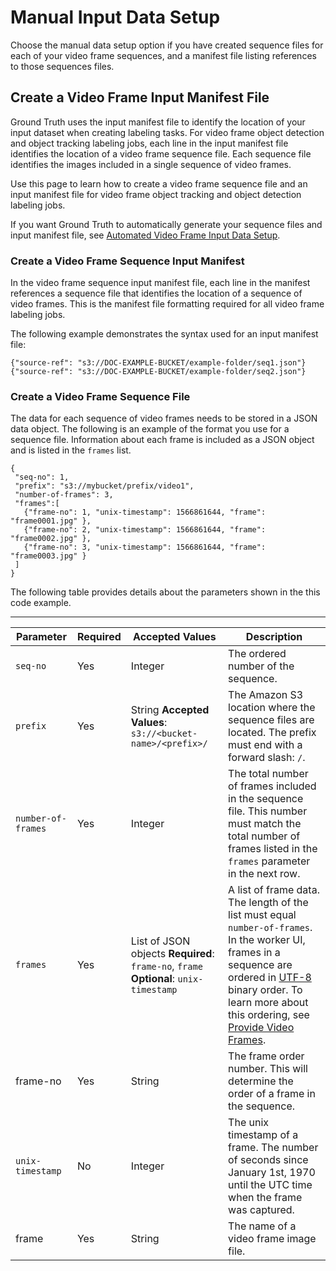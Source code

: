 # Manual Input Data Setup<a name="sms-video-manual-data-setup"></a>

Choose the manual data setup option if you have created sequence files for each of your video frame sequences, and a manifest file listing references to those sequences files\.

## Create a Video Frame Input Manifest File<a name="sms-video-create-manifest"></a>

 Ground Truth uses the input manifest file to identify the location of your input dataset when creating labeling tasks\. For video frame object detection and object tracking labeling jobs, each line in the input manifest file identifies the location of a video frame sequence file\. Each sequence file identifies the images included in a single sequence of video frames\.

Use this page to learn how to create a video frame sequence file and an input manifest file for video frame object tracking and object detection labeling jobs\.

If you want Ground Truth to automatically generate your sequence files and input manifest file, see [Automated Video Frame Input Data Setup](sms-video-automated-data-setup.md)\. 

### Create a Video Frame Sequence Input Manifest<a name="sms-video-create-input-manifest-file"></a>

In the video frame sequence input manifest file, each line in the manifest references a sequence file that identifies the location of a sequence of video frames\. This is the manifest file formatting required for all video frame labeling jobs\. 

The following example demonstrates the syntax used for an input manifest file:

```
{"source-ref": "s3://DOC-EXAMPLE-BUCKET/example-folder/seq1.json"}
{"source-ref": "s3://DOC-EXAMPLE-BUCKET/example-folder/seq2.json"}
```

### Create a Video Frame Sequence File<a name="sms-video-create-sequence-file"></a>

The data for each sequence of video frames needs to be stored in a JSON data object\. The following is an example of the format you use for a sequence file\. Information about each frame is included as a JSON object and is listed in the `frames` list\.

```
{
 "seq-no": 1,
 "prefix": "s3://mybucket/prefix/video1",
 "number-of-frames": 3,
 "frames":[
   {"frame-no": 1, "unix-timestamp": 1566861644, "frame": "frame0001.jpg" },
   {"frame-no": 2, "unix-timestamp": 1566861644, "frame": "frame0002.jpg" }, 
   {"frame-no": 3, "unix-timestamp": 1566861644, "frame": "frame0003.jpg" }   
 ]
}
```

The following table provides details about the parameters shown in the this code example\. 


****  

|  Parameter  |  Required  |  Accepted Values  |  Description  | 
| --- | --- | --- | --- | 
|  `seq-no`  |  Yes  |  Integer  |  The ordered number of the sequence\.   | 
|  `prefix`  |  Yes  |  String **Accepted Values**: `s3://<bucket-name>/<prefix>/`  |  The Amazon S3 location where the sequence files are located\.  The prefix must end with a forward slash: `/`\.  | 
|  `number-of-frames`  |  Yes  |  Integer  |  The total number of frames included in the sequence file\. This number must match the total number of frames listed in the `frames` parameter in the next row\.  | 
|  `frames`  |  Yes  |  List of JSON objects **Required**: `frame-no`, `frame` **Optional**: `unix-timestamp`  |  A list of frame data\. The length of the list must equal `number-of-frames`\. In the worker UI, frames in a sequence are ordered in [UTF\-8](https://en.wikipedia.org/wiki/UTF-8) binary order\. To learn more about this ordering, see [Provide Video Frames](sms-point-cloud-video-input-data.md#sms-video-provide-frames)\.  | 
| frame\-no |  Yes  |  String  |  The frame order number\. This will determine the order of a frame in the sequence\.   | 
|  `unix-timestamp`  |  No  |  Integer  |  The unix timestamp of a frame\. The number of seconds since January 1st, 1970 until the UTC time when the frame was captured\.   | 
| frame |  Yes  |  String  |  The name of a video frame image file\.   | 